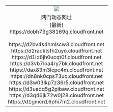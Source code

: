 ﻿<table>
  <tr></tr>
  <tr><td colspan=2 align=center><img src="https://dobh79g38169q.cloudfront.net/Up/oGate.jpg" /></td></tr>
  <tr><td colspan=2 align=center>网门动态网址<br/>(最新)
<br>https://dobh79g38169q.cloudfront.net
<br/>
<br>https://d2bv4s4hmlscw3.cloudfront.net
<br>https://d2raqktsfh2uyo.cloudfront.net
<br>https://d1ld6jh0ucqt0f.cloudfront.net
<br>https://d3vb7ioa4ry7bk.cloudfront.net
<br>https://dax83m3lcpc4m.cloudfront.net
<br>https://dn8nk0cps73uq.cloudfront.net
<br>https://d3w03lkp7z36r5.cloudfront.net
<br>https://d3uedq5g2pibaw.cloudfront.net
<br>https://d3q46jk72w0j28.cloudfront.net
<br>https://d1gmcn16phi7m2.cloudfront.net
    </td>
  </tr>
</table>
